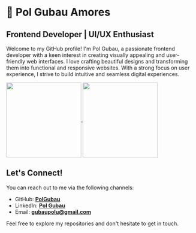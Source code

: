 #  🤠 Pol Gubau Amores

## **Frontend Developer | UI/UX Enthusiast**

Welcome to my GitHub profile! 
I'm Pol Gubau, a passionate frontend developer with a keen interest in creating visually appealing and user-friendly web interfaces. 
I love crafting beautiful designs and transforming them into functional and responsive websites. 
With a strong focus on user experience, I strive to build intuitive and seamless digital experiences.

<a href="https://github.com/PolGubau/github-readme-stats">
  <img height=200 align="center" src="https://github-readme-stats.vercel.app/api?username=PolGubau" /> <!-- &rank_icon=percentile -->
</a>
<a href="https://github.com/PolGubau/convoychat">
  <img height=200 align="center" src="https://github-readme-stats.vercel.app/api/top-langs?username=PolGubau&layout=compact&langs_count=8&card_width=320" />
</a>

<!-- ![Wakatime since 19.06.2023](https://github-readme-stats.vercel.app/api/wakatime?username=PolGubau\&layout=compact) 

![GitHub Streak](http://github-readme-streak-stats.herokuapp.com?user=PolGubau&theme=solarized-dark&background=FFFFFF)
  
[![Top Langs](https://github-readme-stats.vercel.app/api/top-langs/?username=PolGubau&layout=compact&theme=default)](https://git.io/streak-stats) -->

 
## **Let's Connect!**
You can reach out to me via the following channels:

- GitHub: **[PolGubau](https://github.com/PolGubau)**
- LinkedIn: **[Pol Gubau](https://www.linkedin.com/in/pol-gubau/)**
- Email: **[gubaupolu@gmail.com](mailto:gubaupolu@gmail.com)**

Feel free to explore my repositories and don't hesitate to get in touch. 
